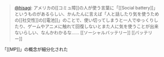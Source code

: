 
> [@hisagi](https://twitter.com/hisagi/status/1645218229634355200?s=20): アメリカの[[コミュ障]]の人が使う言葉に「[[Social battery]]」というものがあるらしい、かんたんに言えば「人と話したり気を使うための[[社交性]]の[[電池]]」のことで、使い切ってしまうと一人でゆっくりしたり、ゲームやアニメに触れて回復しないとまた人に気を使うことが出来ないらしい、なんかわかるな……
[[ソーシャルバッテリー]]
[[バッテリー]]

「[[MP]]」の概念が細分化された
